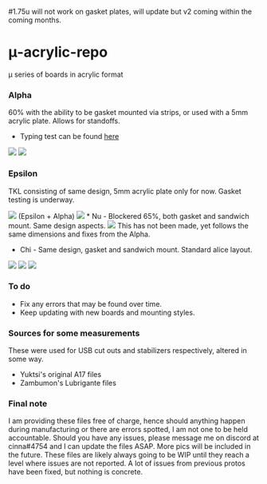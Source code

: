 #1.75u will not work on gasket plates, will update but v2 coming within the coming months.

# μ-acrylic-repo
μ series of boards in acrylic format


### Alpha
60% with the ability to be gasket mounted via strips, or used with a 5mm acrylic plate. Allows for standoffs.

* Typing test can be found [here](https://www.youtube.com/watch?v=FunP_ofamhc)

<img src=https://cdn.discordapp.com/attachments/847571535815376938/848624265431351337/DSC01980-1.jpg>
<img src=https://media.discordapp.net/attachments/884456372085870642/1365747614892687510/image0.png>

### Epsilon
TKL consisting of same design, 5mm acrylic plate only for now. Gasket testing is underway.

<img src=https://cdn.discordapp.com/attachments/847571535815376938/850194407877640192/image0-1.jpg>
(Epsilon + Alpha)
<img src=https://cdn.discordapp.com/attachments/725817247012093973/852686255681568838/image0.png?ex=680e10b5&is=680cbf35&hm=56a13f1931f618824f212f667797f1a6306bcd843354a3e1327b0f66da14787b&>
* Nu - Blockered 65%, both gasket and sandwich mount. Same design aspects.
<img src=https://media.discordapp.net/attachments/884456372085870642/1365747614892687510/image0.png?ex=680e6f15&is=680d1d95&hm=ba0282c0febe9e0c21a9881837683bda8d97c7510e2cc8f933603d82953afe55&=&format=webp&quality=lossless&width=1037&height=778>
This has not been made, yet follows the same dimensions and fixes from the Alpha.

* Chi - Same design, gasket and sandwich mount. Standard alice layout. 
<img src=https://cdn.discordapp.com/attachments/811121740608045077/862229188621631498/Mostly_final_files_2021-Jul-07_06-56-50AM-000_CustomizedView9688574862.png>
<img src=https://cdn.discordapp.com/attachments/591539164584083476/863691404165251082/Mostly_final_files_2021-Jul-11_07-32-18AM-000_CustomizedView13531374630.png>
<img src=https://cdn.discordapp.com/attachments/591539164584083476/863691406370799616/Mostly_final_files_2021-Jul-11_07-37-49AM-000_CustomizedView10316021754.png>

### To do

* Fix any errors that may be found over time.
* Keep updating with new boards and mounting styles.

### Sources for some measurements

These were used for USB cut outs and stabilizers respectively, altered in some way.

* Yuktsi's original A17 files
* Zambumon's Lubrigante files

### Final note

I am providing these files free of charge, hence should anything happen during manufacturing or there are errors spotted, I am not one to be held accountable. Should you have any issues, please message me on discord at cinna#4754 and I can update the files ASAP. More pics will be included in the future. These files are likely always going to be WIP until they reach a level where issues are not reported. A lot of issues from previous protos have been fixed, but nothing is concrete.
